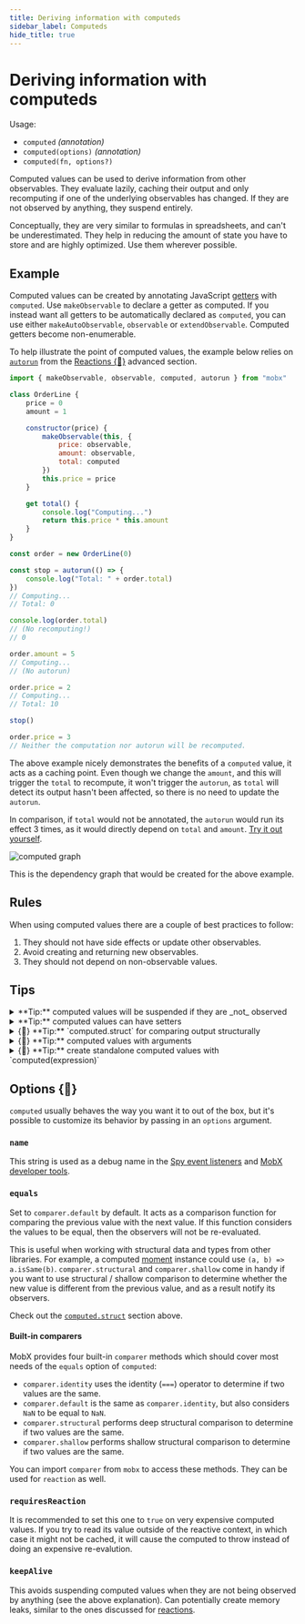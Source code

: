 ```yaml
---
title: Deriving information with computeds
sidebar_label: Computeds
hide_title: true
---
```


<script async type="text/javascript" src="//cdn.carbonads.com/carbon.js?serve=CEBD4KQ7&placement=mobxjsorg" id="_carbonads_js"></script>

# Deriving information with computeds

Usage:

-   `computed` _(annotation)_
-   `computed(options)` _(annotation)_
-   `computed(fn, options?)`

Computed values can be used to derive information from other observables.
They evaluate lazily, caching their output and only recomputing if one of the underlying observables has changed.
If they are not observed by anything, they suspend entirely.

Conceptually, they are very similar to formulas in spreadsheets, and can't be underestimated. They help in reducing the amount of state you have to store and are highly optimized. Use them wherever possible.

## Example

Computed values can be created by annotating JavaScript [getters](https://developer.mozilla.org/en-US/docs/Web/JavaScript/Reference/Functions/get) with `computed`.
Use `makeObservable` to declare a getter as computed. If you instead want all getters to be automatically declared as `computed`, you can use either `makeAutoObservable`, `observable` or `extendObservable`. Computed getters become non-enumerable.

To help illustrate the point of computed values, the example below relies on [`autorun`](reactions.md#autorun) from the [Reactions {🚀}](reactions.md) advanced section.

```javascript
import { makeObservable, observable, computed, autorun } from "mobx"

class OrderLine {
    price = 0
    amount = 1

    constructor(price) {
        makeObservable(this, {
            price: observable,
            amount: observable,
            total: computed
        })
        this.price = price
    }

    get total() {
        console.log("Computing...")
        return this.price * this.amount
    }
}

const order = new OrderLine(0)

const stop = autorun(() => {
    console.log("Total: " + order.total)
})
// Computing...
// Total: 0

console.log(order.total)
// (No recomputing!)
// 0

order.amount = 5
// Computing...
// (No autorun)

order.price = 2
// Computing...
// Total: 10

stop()

order.price = 3
// Neither the computation nor autorun will be recomputed.
```

The above example nicely demonstrates the benefits of a `computed` value, it acts as a caching point.
Even though we change the `amount`, and this will trigger the `total` to recompute,
it won't trigger the `autorun`, as `total` will detect its output hasn't been affected, so there is no need to update the `autorun`.

In comparison, if `total` would not be annotated, the `autorun` would run its effect 3 times,
as it would directly depend on `total` and `amount`. [Try it out yourself](https://codesandbox.io/s/computed-3cjo9?file=/src/index.tsx).

![computed graph](assets/computed-example.png)

This is the dependency graph that would be created for the above example.

## Rules

When using computed values there are a couple of best practices to follow:

1. They should not have side effects or update other observables.
2. Avoid creating and returning new observables.
3. They should not depend on non-observable values.

## Tips

<details id="computed-suspend"><summary>**Tip:** computed values will be suspended if they are _not_ observed<a href="#computed-suspend" class="tip-anchor"></a></summary>

It sometimes confuses people new to MobX, perhaps used to a library like [Reselect](https://github.com/reduxjs/reselect), that if you create a computed property but don't use it anywhere in a reaction, it is not memoized and appears to be recomputed more often than necessary.
For example, if we extended the above example with calling `console.log(order.total)` twice, after we called `stop()`, the value would be recomputed twice.

This allows MobX to automatically suspend computations that are not actively in use
to avoid unnecessary updates to computed values that are not being accessed. But if a computed property is _not_ in use by some reaction, then computed expressions are evaluated each time their value is requested, so they behave just like a normal property.

If you only fiddle around computed properties might not seem efficient, but when applied in a project that uses `observer`, `autorun`, etc., they become very efficient.

The following code demonstrates the issue:

```javascript
// OrderLine has a computed property `total`.
const line = new OrderLine(2.0)

// If you access `line.total` outside of a reaction, it is recomputed every time.
setInterval(() => {
    console.log(line.total)
}, 60)
```

It can be overridden by setting the annotation with the `keepAlive` option ([try it out yourself](https://codesandbox.io/s/computed-3cjo9?file=/src/index.tsx)) or by creating a no-op `autorun(() => { someObject.someComputed })`, which can be nicely cleaned up later if needed.
Note that both solutions have the risk of creating memory leaks. Changing the default behavior here is an anti-pattern.

MobX can also be configured with the [`computedRequiresReaction`](configuration.md#computedrequiresreaction-boolean) option, to report an error when computeds are accessed outside of a reactive context.

</details>

<details id="computed-setter"><summary>**Tip:** computed values can have setters<a href="#computed-setter" class="tip-anchor"></a></summary>

It is possible to define a [setter](https://developer.mozilla.org/en-US/docs/Web/JavaScript/Reference/Functions/set) for computed values as well. Note that these setters cannot be used to alter the value of the computed property directly,
but they can be used as an "inverse" of the derivation. Setters are automatically marked as actions. For example:

```javascript
class Dimension {
    length = 2

    constructor() {
        makeAutoObservable(this)
    }

    get squared() {
        return this.length * this.length
    }
    set squared(value) {
        this.length = Math.sqrt(value)
    }
}
```

</details>

<details id="computed-struct"><summary>{🚀} **Tip:** `computed.struct` for comparing output structurally <a href="#computed-struct" class="tip-anchor"></a></summary>

If the output of a computed value that is structurally equivalent to the previous computation doesn't need to notify observers, `computed.struct` can be used. It will make a structural comparison first, rather than a reference equality check, before notifying observers. For example:

```javascript
class Box {
    width = 0
    height = 0

    constructor() {
        makeObservable(this, {
            width: observable,
            height: observable,
            topRight: computed.struct
        })
    }

    get topRight() {
        return {
            x: this.width,
            y: this.height
        }
    }
}
```

By default, the output of a `computed` is compared by reference. Since `topRight` in the above example will always produce a new result object, it is never going to be considered equal to a previous output. Unless `computed.struct` is used.

However, in the above example _we actually don't need `computed.struct`_!
Computed values normally only re-evaluate if the backing values change.
That's why `topRight` will only react to changes in `width` or `height`.
Since if any of those change, we would get a different `topRight` coordinate anyway. `computed.struct` would never have a cache hit and be a waste of effort, so we don't need it.

In practice, `computed.struct` is less useful than it sounds. Only use it if changes in the underlying observables can still lead to the same output. For example, if we were rounding the coordinates first, the rounded coordinates might be equal to the previously rounded coordinates even though the underlying values aren't.

Check out the [`equals`](#equals) option for further customizations on determining whether the output has changed.

</details>

<details id="computed-with-args"><summary>{🚀} **Tip:** computed values with arguments<a href="#computed-with-args" class="tip-anchor"></a></summary>

Although getters don't take arguments, several strategies to work with derived values that need arguments are discussed [here](computeds-with-args.md).

</details>

<details id="standalone"><summary>{🚀} **Tip:** create standalone computed values with `computed(expression)`<a href="#standalone" class="tip-anchor"></a></summary>

`computed` can also be invoked directly as a function, just like [`observable.box`](api.md#observablebox) creates a standalone computed value.
Use `.get()` on the returned object to get the current value of the computation.
This form of `computed` is not used very often, but in some cases where you need to pass a "boxed" computed value around it might prove itself useful, one such case is discussed [here](computeds-with-args.md).

</details>

## Options {🚀}

`computed` usually behaves the way you want it to out of the box, but it's possible to customize its behavior by passing in an `options` argument.

### `name`

This string is used as a debug name in the [Spy event listeners](analyzing-reactivity.md#spy) and [MobX developer tools](https://github.com/mobxjs/mobx-devtools).

### `equals`

Set to `comparer.default` by default. It acts as a comparison function for comparing the previous value with the next value. If this function considers the values to be equal, then the observers will not be re-evaluated.

This is useful when working with structural data and types from other libraries. For example, a computed [moment](https://momentjs.com/) instance could use `(a, b) => a.isSame(b)`. `comparer.structural` and `comparer.shallow` come in handy if you want to use structural / shallow comparison to determine whether the new value is different from the previous value, and as a result notify its observers.

Check out the [`computed.struct`](#computed-struct) section above.

#### Built-in comparers

MobX provides four built-in `comparer` methods which should cover most needs of the `equals` option of `computed`:

-   `comparer.identity` uses the identity (`===`) operator to determine if two values are the same.
-   `comparer.default` is the same as `comparer.identity`, but also considers `NaN` to be equal to `NaN`.
-   `comparer.structural` performs deep structural comparison to determine if two values are the same.
-   `comparer.shallow` performs shallow structural comparison to determine if two values are the same.

You can import `comparer` from `mobx` to access these methods. They can be used for `reaction` as well.

### `requiresReaction`

It is recommended to set this one to `true` on very expensive computed values. If you try to read its value outside of the reactive context, in which case it might not be cached, it will cause the computed to throw instead of doing an expensive re-evalution.

### `keepAlive`

This avoids suspending computed values when they are not being observed by anything (see the above explanation). Can potentially create memory leaks, similar to the ones discussed for [reactions](reactions.md#always-dispose-of-reactions).
